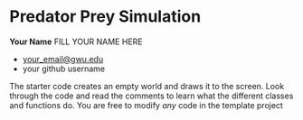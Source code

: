 # Predator Prey Simulation

**Your Name** FILL YOUR NAME HERE
 - your_email@gwu.edu
 - your github username

The starter code creates an empty world and draws it to the screen. Look through the code and read the comments to learn what the different classes and functions do. You are free to modify *any* code in the template project

